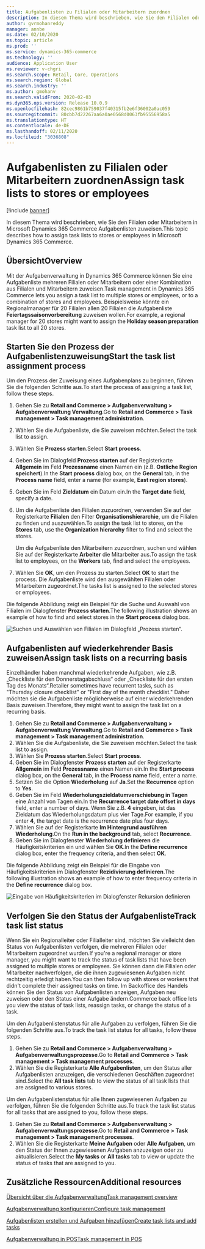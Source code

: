 ```yaml
---
title: Aufgabenlisten zu Filialen oder Mitarbeitern zuordnen
description: In diesem Thema wird beschrieben, wie Sie den Filialen oder Mitarbeitern in Microsoft Dynamics 365 Commerce Aufgabenlisten zuweisen.
author: gvrmohanreddy
manager: annbe
ms.date: 02/10/2020
ms.topic: article
ms.prod: ''
ms.service: dynamics-365-commerce
ms.technology: ''
audience: Application User
ms.reviewer: v-chgri
ms.search.scope: Retail, Core, Operations
ms.search.region: Global
ms.search.industry: ''
ms.author: gmohanv
ms.search.validFrom: 2020-02-03
ms.dyn365.ops.version: Release 10.0.9
ms.openlocfilehash: 82cec9861b759037f40315fb2e6f36002a0ac059
ms.sourcegitcommit: 80cbb7d22267aa6a0ae0568d0063fb95556958a5
ms.translationtype: HT
ms.contentlocale: de-DE
ms.lasthandoff: 02/11/2020
ms.locfileid: "3036808"
---
```

# <a name="assign-task-lists-to-stores-or-employees"></a><span data-ttu-id="ec931-103">Aufgabenlisten zu Filialen oder Mitarbeitern zuordnen</span><span class="sxs-lookup"><span data-stu-id="ec931-103">Assign task lists to stores or employees</span></span>

[!include [banner](includes/banner.md)]

<span data-ttu-id="ec931-104">In diesem Thema wird beschrieben, wie Sie den Filialen oder Mitarbeitern in Microsoft Dynamics 365 Commerce Aufgabenlisten zuweisen.</span><span class="sxs-lookup"><span data-stu-id="ec931-104">This topic describes how to assign task lists to stores or employees in Microsoft Dynamics 365 Commerce.</span></span>

## <a name="overview"></a><span data-ttu-id="ec931-105">Übersicht</span><span class="sxs-lookup"><span data-stu-id="ec931-105">Overview</span></span>

<span data-ttu-id="ec931-106">Mit der Aufgabenverwaltung in Dynamics 365 Commerce können Sie eine Aufgabenliste mehreren Filialen oder Mitarbeitern oder einer Kombination aus Filialen und Mitarbeitern zuweisen.</span><span class="sxs-lookup"><span data-stu-id="ec931-106">Task management in Dynamics 365 Commerce lets you assign a task list to multiple stores or employees, or to a combination of stores and employees.</span></span> <span data-ttu-id="ec931-107">Beispielsweise könnte ein Regionalmanager für 20 Filialen allen 20 Filialen die Aufgabenliste **Feiertagssaisonvorbereitung** zuweisen wollen.</span><span class="sxs-lookup"><span data-stu-id="ec931-107">For example, a regional manager for 20 stores might want to assign the **Holiday season preparation** task list to all 20 stores.</span></span>

## <a name="start-the-task-list-assignment-process"></a><span data-ttu-id="ec931-108">Starten Sie den Prozess der Aufgabenlistenzuweisung</span><span class="sxs-lookup"><span data-stu-id="ec931-108">Start the task list assignment process</span></span>

<span data-ttu-id="ec931-109">Um den Prozess der Zuweisung eines Aufgabenplans zu beginnen, führen Sie die folgenden Schritte aus.</span><span class="sxs-lookup"><span data-stu-id="ec931-109">To start the process of assigning a task list, follow these steps.</span></span>

1. <span data-ttu-id="ec931-110">Gehen Sie zu **Retail and Commerce \> Aufgabenverwaltung \> Aufgabenverwaltung Verwaltung**.</span><span class="sxs-lookup"><span data-stu-id="ec931-110">Go to **Retail and Commerce \> Task management \> Task management administration**.</span></span>
1. <span data-ttu-id="ec931-111">Wählen Sie die Aufgabenliste, die Sie zuweisen möchten.</span><span class="sxs-lookup"><span data-stu-id="ec931-111">Select the task list to assign.</span></span>
1. <span data-ttu-id="ec931-112">Wählen Sie **Prozess starten**.</span><span class="sxs-lookup"><span data-stu-id="ec931-112">Select **Start process**.</span></span>
1. <span data-ttu-id="ec931-113">Geben Sie im Dialogfeld **Prozess starten** auf der Registerkarte **Allgemein** im Feld **Prozessname** einen Namen ein (z.B. **Ostliche Region speichert**).</span><span class="sxs-lookup"><span data-stu-id="ec931-113">In the **Start process** dialog box, on the **General** tab, in the **Process name** field, enter a name (for example, **East region stores**).</span></span>
1. <span data-ttu-id="ec931-114">Geben Sie im Feld **Zieldatum** ein Datum ein.</span><span class="sxs-lookup"><span data-stu-id="ec931-114">In the **Target date** field, specify a date.</span></span>
1. <span data-ttu-id="ec931-115">Um die Aufgabenliste den Filialen zuzuordnen, verwenden Sie auf der Registerkarte **Filialen** den Filter **Organisationshierarchie**, um die Filialen zu finden und auszuwählen.</span><span class="sxs-lookup"><span data-stu-id="ec931-115">To assign the task list to stores, on the **Stores** tab, use the **Organization hierarchy** filter to find and select the stores.</span></span>

    <span data-ttu-id="ec931-116">Um die Aufgabenliste den Mitarbeitern zuzuordnen, suchen und wählen Sie auf der Registerkarte **Arbeiter** die Mitarbeiter aus.</span><span class="sxs-lookup"><span data-stu-id="ec931-116">To assign the task list to employees, on the **Workers** tab, find and select the employees.</span></span>

1. <span data-ttu-id="ec931-117">Wählen Sie **OK**, um den Prozess zu starten.</span><span class="sxs-lookup"><span data-stu-id="ec931-117">Select **OK** to start the process.</span></span> <span data-ttu-id="ec931-118">Die Aufgabenliste wird den ausgewählten Filialen oder Mitarbeitern zugeordnet.</span><span class="sxs-lookup"><span data-stu-id="ec931-118">The tasks list is assigned to the selected stores or employees.</span></span>

<span data-ttu-id="ec931-119">Die folgende Abbildung zeigt ein Beispiel für die Suche und Auswahl von Filialen im Dialogfenster **Prozess starten**.</span><span class="sxs-lookup"><span data-stu-id="ec931-119">The following illustration shows an example of how to find and select stores in the **Start process** dialog box.</span></span>

![Suchen und Auswählen von Filialen im Dialogfeld „Prozess starten“.](media/HQ-Assign-Tasks-Lists.png)

## <a name="assign-task-lists-on-a-recurring-basis"></a><span data-ttu-id="ec931-121">Aufgabenlisten auf wiederkehrender Basis zuweisen</span><span class="sxs-lookup"><span data-stu-id="ec931-121">Assign task lists on a recurring basis</span></span>

<span data-ttu-id="ec931-122">Einzelhändler haben manchmal wiederkehrende Aufgaben, wie z.B. „Checkliste für den Donnerstagabschluss“ oder „Checkliste für den ersten Tag des Monats“.</span><span class="sxs-lookup"><span data-stu-id="ec931-122">Retailer sometimes have recurrent tasks, such as "Thursday closure checklist" or "First day of the month checklist."</span></span> <span data-ttu-id="ec931-123">Daher möchten sie die Aufgabenliste möglicherweise auf einer wiederkehrenden Basis zuweisen.</span><span class="sxs-lookup"><span data-stu-id="ec931-123">Therefore, they might want to assign the task list on a recurring basis.</span></span>

1. <span data-ttu-id="ec931-124">Gehen Sie zu **Retail and Commerce \> Aufgabenverwaltung \> Aufgabenverwaltung Verwaltung**.</span><span class="sxs-lookup"><span data-stu-id="ec931-124">Go to **Retail and Commerce \> Task management \> Task management administration**.</span></span>
1. <span data-ttu-id="ec931-125">Wählen Sie die Aufgabenliste, die Sie zuweisen möchten.</span><span class="sxs-lookup"><span data-stu-id="ec931-125">Select the task list to assign.</span></span>
1. <span data-ttu-id="ec931-126">Wählen Sie **Prozess starten**.</span><span class="sxs-lookup"><span data-stu-id="ec931-126">Select **Start process**.</span></span>
1. <span data-ttu-id="ec931-127">Geben Sie im Dialogfenster **Prozess starten** auf der Registerkarte **Allgemein** im Feld **Prozessname** einen Namen ein.</span><span class="sxs-lookup"><span data-stu-id="ec931-127">In the **Start process** dialog box, on the **General** tab, in the **Process name** field, enter a name.</span></span>
1. <span data-ttu-id="ec931-128">Setzen Sie die Option **Wiederholung** auf **Ja**.</span><span class="sxs-lookup"><span data-stu-id="ec931-128">Set the **Recurrence** option to **Yes**.</span></span>
1. <span data-ttu-id="ec931-129">Geben Sie im Feld **Wiederholungszieldatumverschiebung in Tagen** eine Anzahl von Tagen ein.</span><span class="sxs-lookup"><span data-stu-id="ec931-129">In the **Recurrence target date offset in days** field, enter a number of days.</span></span> <span data-ttu-id="ec931-130">Wenn Sie z.B. **4** eingeben, ist das Zieldatum das Wiederholungsdatum plus vier Tage.</span><span class="sxs-lookup"><span data-stu-id="ec931-130">For example, if you enter **4**, the target date is the recurrence date plus four days.</span></span>
1. <span data-ttu-id="ec931-131">Wählen Sie auf der Registerkarte **Im Hintergrund ausführen** **Wiederholung**.</span><span class="sxs-lookup"><span data-stu-id="ec931-131">On the **Run in the background** tab, select **Recurrence**.</span></span>
1. <span data-ttu-id="ec931-132">Geben Sie im Dialogfenster **Wiederholung definieren** die Häufigkeitskriterien ein und wählen Sie **OK**.</span><span class="sxs-lookup"><span data-stu-id="ec931-132">In the **Define recurrence** dialog box, enter the frequency criteria, and then select **OK**.</span></span>

<span data-ttu-id="ec931-133">Die folgende Abbildung zeigt ein Beispiel für die Eingabe von Häufigkeitskriterien im Dialogfenster **Rezidivierung definieren**.</span><span class="sxs-lookup"><span data-stu-id="ec931-133">The following illustration shows an example of how to enter frequency criteria in the **Define recurrence** dialog box.</span></span>

![Eingabe von Häufigkeitskriterien im Dialogfenster Rekursion definieren](media/HQ-Assign-Tasks-Lists-Recurrently.png)

## <a name="track-task-list-status"></a><span data-ttu-id="ec931-135">Verfolgen Sie den Status der Aufgabenliste</span><span class="sxs-lookup"><span data-stu-id="ec931-135">Track task list status</span></span>

<span data-ttu-id="ec931-136">Wenn Sie ein Regionalleiter oder Filialleiter sind, möchten Sie vielleicht den Status von Aufgabenlisten verfolgen, die mehreren Filialen oder Mitarbeitern zugeordnet wurden.</span><span class="sxs-lookup"><span data-stu-id="ec931-136">If you're a regional manager or store manager, you might want to track the status of task lists that have been assigned to multiple stores or employees.</span></span> <span data-ttu-id="ec931-137">Sie können dann die Filialen oder Mitarbeiter nachverfolgen, die die ihnen zugewiesenen Aufgaben nicht rechtzeitig erledigt haben.</span><span class="sxs-lookup"><span data-stu-id="ec931-137">You can then follow up with stores or workers that didn't complete their assigned tasks on time.</span></span> <span data-ttu-id="ec931-138">Im Backoffice des Handels können Sie den Status von Aufgabenlisten anzeigen, Aufgaben neu zuweisen oder den Status einer Aufgabe ändern.</span><span class="sxs-lookup"><span data-stu-id="ec931-138">Commerce back office lets you view the status of task lists, reassign tasks, or change the status of a task.</span></span>

<span data-ttu-id="ec931-139">Um den Aufgabenlistenstatus für alle Aufgaben zu verfolgen, führen Sie die folgenden Schritte aus.</span><span class="sxs-lookup"><span data-stu-id="ec931-139">To track the task list status for all tasks, follow these steps.</span></span>

1. <span data-ttu-id="ec931-140">Gehen Sie zu **Retail and Commerce \> Aufgabenverwaltung \> Aufgabenverwaltungsprozesse**.</span><span class="sxs-lookup"><span data-stu-id="ec931-140">Go to **Retail and Commerce \> Task management \> Task management processes**.</span></span>
1. <span data-ttu-id="ec931-141">Wählen Sie die Registerkarte **Alle Aufgabenlisten**, um den Status aller Aufgabenlisten anzuzeigen, die verschiedenen Geschäften zugeordnet sind.</span><span class="sxs-lookup"><span data-stu-id="ec931-141">Select the **All task lists** tab to view the status of all task lists that are assigned to various stores.</span></span>

<span data-ttu-id="ec931-142">Um den Aufgabenlistenstatus für alle Ihnen zugewiesenen Aufgaben zu verfolgen, führen Sie die folgenden Schritte aus.</span><span class="sxs-lookup"><span data-stu-id="ec931-142">To track the task list status for all tasks that are assigned to you, follow these steps.</span></span>

1. <span data-ttu-id="ec931-143">Gehen Sie zu **Retail and Commerce \> Aufgabenverwaltung \> Aufgabenverwaltungsprozesse**.</span><span class="sxs-lookup"><span data-stu-id="ec931-143">Go to **Retail and Commerce \> Task management \> Task management processes**.</span></span>
1. <span data-ttu-id="ec931-144">Wählen Sie die Registerkarte **Meine Aufgaben** oder **Alle Aufgaben**, um den Status der Ihnen zugewiesenen Aufgaben anzuzeigen oder zu aktualisieren.</span><span class="sxs-lookup"><span data-stu-id="ec931-144">Select the **My tasks** or **All tasks** tab to view or update the status of tasks that are assigned to you.</span></span>

## <a name="additional-resources"></a><span data-ttu-id="ec931-145">Zusätzliche Ressourcen</span><span class="sxs-lookup"><span data-stu-id="ec931-145">Additional resources</span></span>

[<span data-ttu-id="ec931-146">Übersicht über die Aufgabenverwaltung</span><span class="sxs-lookup"><span data-stu-id="ec931-146">Task management overview</span></span>](task-mgmt-overview.md)

[<span data-ttu-id="ec931-147">Aufgabenverwaltung konfigurieren</span><span class="sxs-lookup"><span data-stu-id="ec931-147">Configure task management</span></span>](task-mgmt-configure.md)

[<span data-ttu-id="ec931-148">Aufgabenlisten erstellen und Aufgaben hinzufügen</span><span class="sxs-lookup"><span data-stu-id="ec931-148">Create task lists and add tasks</span></span>](task-mgmt-create-lists.md)

[<span data-ttu-id="ec931-149">Aufgabenverwaltung in POS</span><span class="sxs-lookup"><span data-stu-id="ec931-149">Task management in POS</span></span>](task-mgmt-POS.md)
